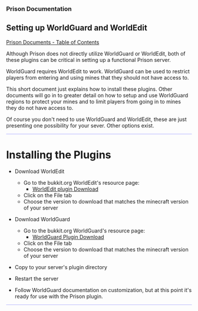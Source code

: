
### Prison Documentation 
## Setting up WorldGuard and WorldEdit

[Prison Documents - Table of Contents](prison_docs_000_toc.md)

Although Prison does not directly utilize WorldGuard or WorldEdit, both of these plugins can be critical in setting up a functional Prison server.

WorldGuard requires WorldEdit to work.
WorldGuard can be used to restrict players from entering and using mines that they should not have access to. 


This short document just explains how to install these plugins.  Other documents will go in to greater detail on how to setup and use WorldGuard regions to protect your mines and to limit players from going in to mines they do not have access to.

Of course you don't need to use WorldGuard and WorldEdit, these are just presenting one possibility for your sever. Other options exist.


<hr style="height:1px; border:none; color:#aaf; background-color:#aaf;">


# Installing the Plugins


* Download WorldEdit
    - Go to the bukkit.org WorldEdit's resource page:
        - [WorldEdit plugin Download](https://dev.bukkit.org/projects/worldedit/files "WorldEdit downloads can be found under the File tab")
    - Click on the File tab
    - Choose the version to download that matches the minecraft version of your server

* Download WorldGuard
    - Go to the bukkit.org WorldGuard's resource page:
        - [WorldGuard Plugin Download](https://dev.bukkit.org/projects/worldguard/files "WorldGuard downloads can be found under the File tab")
    - Click on the File tab
    - Choose the version to download that matches the minecraft version of your server

* Copy to your server's plugin directory

* Restart the server

* Follow WorldGuard documentation on customization, but at this point it's ready for use with the Prison plugin.



<hr style="height:1px; border:none; color:#aaf; background-color:#aaf;">


